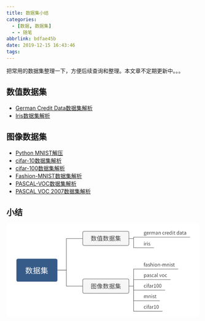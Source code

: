 ```yaml
---
title: 数据集小结
categories:
  - [数据, 数据集]
  - - 随笔
abbrlink: bdfae45b
date: 2019-12-15 16:43:46
tags:
---
```


把常用的数据集整理一下，方便后续查询和整理。本文章不定期更新中。。。

## 数值数据集

* [German Credit Data数据集解析](https://www.zhujian.tech/posts/833d7df4.html)
* [Iris数据集解析](https://zhujian.tech/posts/ffa9d775.html)

## 图像数据集

* [Python MNIST解压](https://blog.csdn.net/u012005313/article/details/84453316)
* [cifar-10数据集解析](https://www.zhujian.tech/posts/43d7ec86.html)
* [cifar-100数据集解析](https://www.zhujian.tech/posts/adb6e880.html)
* [Fashion-MNIST数据集解析](https://www.zhujian.tech/posts/631c599a.html)
* [PASCAL-VOC数据集解析](https://www.zhujian.tech/posts/28b6703d.html)
* [PASCAL VOC 2007数据集解析](https://www.zhujian.tech/posts/5a56cd45.html)

## 小结

![](/imgs/dataset/summary.png)

